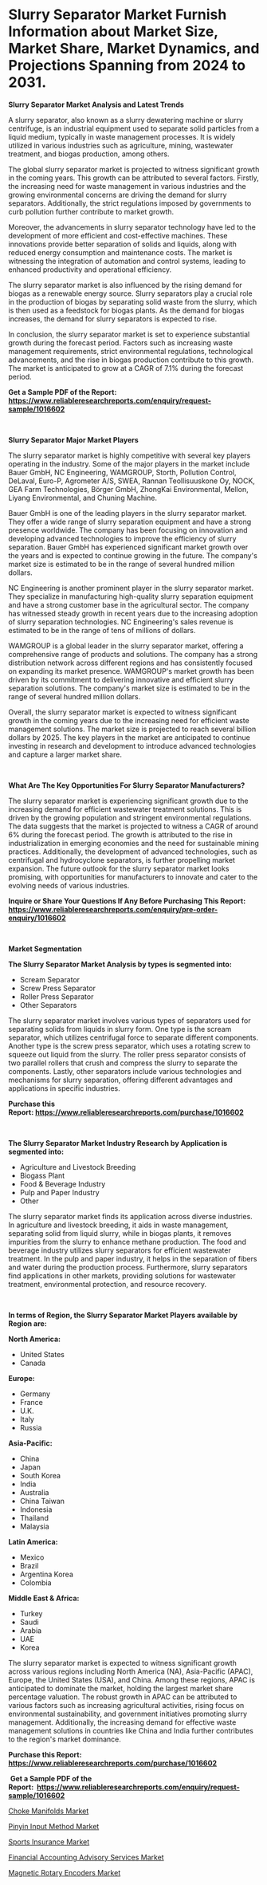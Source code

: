 <p><h1>Slurry Separator Market Furnish Information about Market Size, Market Share, Market Dynamics, and Projections Spanning from 2024 to 2031.</h1></p><p><strong>Slurry Separator Market Analysis and Latest Trends</strong></p>
<p><p>A slurry separator, also known as a slurry dewatering machine or slurry centrifuge, is an industrial equipment used to separate solid particles from a liquid medium, typically in waste management processes. It is widely utilized in various industries such as agriculture, mining, wastewater treatment, and biogas production, among others.</p><p>The global slurry separator market is projected to witness significant growth in the coming years. This growth can be attributed to several factors. Firstly, the increasing need for waste management in various industries and the growing environmental concerns are driving the demand for slurry separators. Additionally, the strict regulations imposed by governments to curb pollution further contribute to market growth.</p><p>Moreover, the advancements in slurry separator technology have led to the development of more efficient and cost-effective machines. These innovations provide better separation of solids and liquids, along with reduced energy consumption and maintenance costs. The market is witnessing the integration of automation and control systems, leading to enhanced productivity and operational efficiency.</p><p>The slurry separator market is also influenced by the rising demand for biogas as a renewable energy source. Slurry separators play a crucial role in the production of biogas by separating solid waste from the slurry, which is then used as a feedstock for biogas plants. As the demand for biogas increases, the demand for slurry separators is expected to rise.</p><p>In conclusion, the slurry separator market is set to experience substantial growth during the forecast period. Factors such as increasing waste management requirements, strict environmental regulations, technological advancements, and the rise in biogas production contribute to this growth. The market is anticipated to grow at a CAGR of 7.1% during the forecast period.</p></p>
<p><strong>Get a Sample PDF of the Report:&nbsp; <a href="https://www.reliableresearchreports.com/enquiry/request-sample/1016602">https://www.reliableresearchreports.com/enquiry/request-sample/1016602</a></strong></p>
<p>&nbsp;</p>
<p><strong>Slurry Separator Major Market Players</strong></p>
<p><p>The slurry separator market is highly competitive with several key players operating in the industry. Some of the major players in the market include Bauer GmbH, NC Engineering, WAMGROUP, Storth, Pollution Control, DeLaval, Euro-P, Agrometer A/S, SWEA, Rannan Teollisuuskone Oy, NOCK, GEA Farm Technologies, Börger GmbH, ZhongKai Environmental, Mellon, Liyang Environmental, and Chuning Machine.</p><p>Bauer GmbH is one of the leading players in the slurry separator market. They offer a wide range of slurry separation equipment and have a strong presence worldwide. The company has been focusing on innovation and developing advanced technologies to improve the efficiency of slurry separation. Bauer GmbH has experienced significant market growth over the years and is expected to continue growing in the future. The company's market size is estimated to be in the range of several hundred million dollars.</p><p>NC Engineering is another prominent player in the slurry separator market. They specialize in manufacturing high-quality slurry separation equipment and have a strong customer base in the agricultural sector. The company has witnessed steady growth in recent years due to the increasing adoption of slurry separation technologies. NC Engineering's sales revenue is estimated to be in the range of tens of millions of dollars.</p><p>WAMGROUP is a global leader in the slurry separator market, offering a comprehensive range of products and solutions. The company has a strong distribution network across different regions and has consistently focused on expanding its market presence. WAMGROUP's market growth has been driven by its commitment to delivering innovative and efficient slurry separation solutions. The company's market size is estimated to be in the range of several hundred million dollars.</p><p>Overall, the slurry separator market is expected to witness significant growth in the coming years due to the increasing need for efficient waste management solutions. The market size is projected to reach several billion dollars by 2025. The key players in the market are anticipated to continue investing in research and development to introduce advanced technologies and capture a larger market share.</p></p>
<p>&nbsp;</p>
<p><strong>What Are The Key Opportunities For Slurry Separator Manufacturers?</strong></p>
<p><p>The slurry separator market is experiencing significant growth due to the increasing demand for efficient wastewater treatment solutions. This is driven by the growing population and stringent environmental regulations. The data suggests that the market is projected to witness a CAGR of around 6% during the forecast period. The growth is attributed to the rise in industrialization in emerging economies and the need for sustainable mining practices. Additionally, the development of advanced technologies, such as centrifugal and hydrocyclone separators, is further propelling market expansion. The future outlook for the slurry separator market looks promising, with opportunities for manufacturers to innovate and cater to the evolving needs of various industries.</p></p>
<p><strong>Inquire or Share Your Questions If Any Before Purchasing This Report: <a href="https://www.reliableresearchreports.com/enquiry/pre-order-enquiry/1016602">https://www.reliableresearchreports.com/enquiry/pre-order-enquiry/1016602</a></strong></p>
<p>&nbsp;</p>
<p><strong>Market Segmentation</strong></p>
<p><strong>The Slurry Separator Market Analysis by types is segmented into:</strong></p>
<p><ul><li>Scream Separator</li><li>Screw Press Separator</li><li>Roller Press Separator</li><li>Other Separators</li></ul></p>
<p><p>The slurry separator market involves various types of separators used for separating solids from liquids in slurry form. One type is the scream separator, which utilizes centrifugal force to separate different components. Another type is the screw press separator, which uses a rotating screw to squeeze out liquid from the slurry. The roller press separator consists of two parallel rollers that crush and compress the slurry to separate the components. Lastly, other separators include various technologies and mechanisms for slurry separation, offering different advantages and applications in specific industries.</p></p>
<p><strong>Purchase this Report:&nbsp;<a href="https://www.reliableresearchreports.com/purchase/1016602">https://www.reliableresearchreports.com/purchase/1016602</a></strong></p>
<p>&nbsp;</p>
<p><strong>The Slurry Separator Market Industry Research by Application is segmented into:</strong></p>
<p><ul><li>Agriculture and Livestock Breeding</li><li>Biogass Plant</li><li>Food & Beverage Industry</li><li>Pulp and Paper Industry</li><li>Other</li></ul></p>
<p><p>The slurry separator market finds its application across diverse industries. In agriculture and livestock breeding, it aids in waste management, separating solid from liquid slurry, while in biogas plants, it removes impurities from the slurry to enhance methane production. The food and beverage industry utilizes slurry separators for efficient wastewater treatment. In the pulp and paper industry, it helps in the separation of fibers and water during the production process. Furthermore, slurry separators find applications in other markets, providing solutions for wastewater treatment, environmental protection, and resource recovery.</p></p>
<p>&nbsp;</p>
<p><strong>In terms of Region, the Slurry Separator Market Players available by Region are:</strong></p>
<p>
    <p> <strong> North America: </strong>
        <ul>
            <li>United States</li>
            <li>Canada</li>
        </ul>
        </p> 
    <p> <strong> Europe: </strong>
        <ul>
            <li>Germany</li>
            <li>France</li>
            <li>U.K.</li>
            <li>Italy</li>
            <li>Russia</li>
        </ul>
        </p> 
    <p> <strong> Asia-Pacific: </strong>
        <ul>
            <li>China</li>
            <li>Japan</li>
            <li>South Korea</li>
            <li>India</li>
            <li>Australia</li>
            <li>China Taiwan</li>
            <li>Indonesia</li>
            <li>Thailand</li>
            <li>Malaysia</li>
        </ul>
        </p> 
    <p> <strong> Latin America: </strong>
        <ul>
            <li>Mexico</li>
            <li>Brazil</li>
            <li>Argentina Korea</li>
            <li>Colombia</li>
        </ul>
        </p> 
    <p> <strong> Middle East & Africa: </strong>
        <ul>
            <li>Turkey</li>
            <li>Saudi</li>
            <li>Arabia</li>
            <li>UAE</li>
            <li>Korea</li>
        </ul>
    </p>
    </p>
<p><p>The slurry separator market is expected to witness significant growth across various regions including North America (NA), Asia-Pacific (APAC), Europe, the United States (USA), and China. Among these regions, APAC is anticipated to dominate the market, holding the largest market share percentage valuation. The robust growth in APAC can be attributed to various factors such as increasing agricultural activities, rising focus on environmental sustainability, and government initiatives promoting slurry management. Additionally, the increasing demand for effective waste management solutions in countries like China and India further contributes to the region's market dominance.</p></p>
<p><strong>Purchase this Report: <a href="https://www.reliableresearchreports.com/purchase/1016602">https://www.reliableresearchreports.com/purchase/1016602</a></strong></p>
<p>&nbsp;<strong>Get a Sample PDF of the Report:&nbsp;&nbsp;<a href="https://www.reliableresearchreports.com/enquiry/request-sample/1016602">https://www.reliableresearchreports.com/enquiry/request-sample/1016602</a></strong></p>
<p><strong></strong></p>
<p><p><a href="https://github.com/laholand/Market-Research-Report-List-1/blob/main/choke-manifolds-market.md">Choke Manifolds Market</a></p><p><a href="https://medium.com/@sainreportprime/pinyin-input-method-market-size-market-outlook-and-market-forecast-2023-to-2030-94bdca2c7839">Pinyin Input Method Market</a></p><p><a href="https://medium.com/@sainreportprime/sports-insurance-market-outlook-industry-overview-and-forecast-2023-to-2030-1e96e3720fe4">Sports Insurance Market</a></p><p><a href="https://medium.com/@sainreportprime/financial-accounting-advisory-services-market-exploring-market-share-market-trends-and-future-45e62606b3e8">Financial Accounting Advisory Services Market</a></p><p><a href="https://github.com/sougarounis/Market-Research-Report-List-1/blob/main/magnetic-rotary-encoders-market.md">Magnetic Rotary Encoders Market</a></p></p>